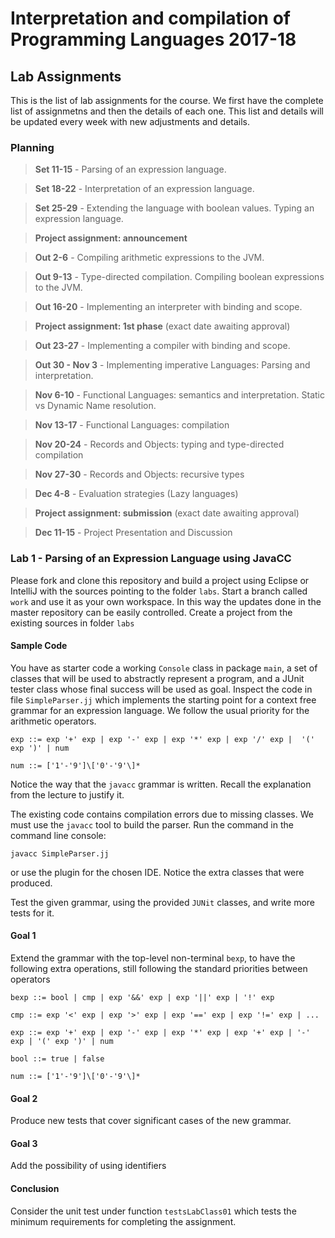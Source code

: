 # Interpretation and compilation of Programming Languages 2017-18

## Lab Assignments

This is the list of lab assignments for the course. We first have the complete list of assignmetns and then the details of each one. This list and details will be updated every week with new adjustments and details.

### Planning

>**Set 11-15** - Parsing of an expression language.

>**Set 18-22** - Interpretation of an expression language.

>**Set 25-29** - Extending the language with boolean values. Typing an expression language.

>**Project assignment: announcement**

>**Out 2-6**  - Compiling arithmetic expressions to the JVM.

>**Out 9-13** - Type-directed compilation. Compiling boolean expressions to the JVM.

>**Out 16-20** - Implementing an interpreter with binding and scope.

>**Project assignment: 1st phase** (exact date awaiting approval)

>**Out 23-27** - Implementing a compiler with binding and scope.

>**Out 30 - Nov 3** - Implementing imperative Languages: Parsing and interpretation.

>**Nov 6-10**  - Functional Languages: semantics and interpretation. Static vs Dynamic Name resolution.

>**Nov 13-17** - Functional Languages: compilation

>**Nov 20-24** - Records and Objects: typing and type-directed compilation

>**Nov 27-30** - Records and Objects: recursive types

>**Dec 4-8**   - Evaluation strategies (Lazy languages)

>**Project assignment: submission** (exact date awaiting approval)

>**Dec 11-15** - Project Presentation and Discussion



### Lab 1 - Parsing of an Expression Language using JavaCC

Please fork and clone this repository and build a project using Eclipse or IntelliJ with the sources pointing to the folder `labs`. Start a branch called `work` and use it as your own workspace. In this way the updates done in the master repository can be easily controlled. Create a project from the existing sources in folder `labs`

#### Sample Code

You have as starter code a working `Console` class in package `main`, a set of classes that will be used to abstractly represent a program, and a JUnit tester class whose final success will be used as goal. Inspect the code in file `SimpleParser.jj` which implements the starting point for a context free grammar for an expression language. We follow the usual priority for the arithmetic operators.

~~~
exp ::= exp '+' exp | exp '-' exp | exp '*' exp | exp '/' exp |  '(' exp ')' | num

num ::= ['1'-'9']\['0'-'9'\]*
~~~

Notice the way that the `javacc` grammar is written. Recall the explanation from the lecture to justify it. 

The existing code contains compilation errors due to missing classes. We must use the `javacc` tool to build the parser. Run the command in the command line console:

```
javacc SimpleParser.jj
```

or use the plugin for the chosen IDE. Notice the extra classes that were produced.

Test the given grammar, using the provided `JUNit` classes, and write more tests for it.

#### Goal 1

Extend the grammar with the top-level non-terminal `bexp`, to have the following extra operations, still following the standard priorities between operators

~~~
bexp ::= bool | cmp | exp '&&' exp | exp '||' exp | '!' exp 

cmp ::= exp '<' exp | exp '>' exp | exp '==' exp | exp '!=' exp | ...

exp ::= exp '+' exp | exp '-' exp | exp '*' exp | exp '+' exp | '-' exp | '(' exp ')' | num

bool ::= true | false

num ::= ['1'-'9']\['0'-'9'\]*
~~~

#### Goal 2

Produce new tests that cover significant cases of the new grammar.

#### Goal 3

Add the possibility of using identifiers

#### Conclusion 

Consider the unit test under function `testsLabClass01` which tests the minimum requirements for completing the assignment.